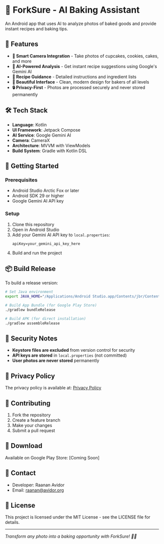 # 🍴 ForkSure - AI Baking Assistant

An Android app that uses AI to analyze photos of baked goods and provide instant recipes and baking tips.

## 📱 Features

- **📸 Smart Camera Integration** - Take photos of cupcakes, cookies, cakes, and more
- **🤖 AI-Powered Analysis** - Get instant recipe suggestions using Google's Gemini AI
- **🧁 Recipe Guidance** - Detailed instructions and ingredient lists
- **🎨 Beautiful Interface** - Clean, modern design for bakers of all levels
- **🔒 Privacy-First** - Photos are processed securely and never stored permanently

## 🛠️ Tech Stack

- **Language**: Kotlin
- **UI Framework**: Jetpack Compose
- **AI Service**: Google Gemini AI
- **Camera**: CameraX
- **Architecture**: MVVM with ViewModels
- **Build System**: Gradle with Kotlin DSL

## 🚀 Getting Started

### Prerequisites
- Android Studio Arctic Fox or later
- Android SDK 29 or higher
- Google Gemini AI API key

### Setup
1. Clone this repository
2. Open in Android Studio
3. Add your Gemini AI API key to `local.properties`:
   ```
   apiKey=your_gemini_api_key_here
   ```
4. Build and run the project

## 📦 Build Release

To build a release version:

```bash
# Set Java environment
export JAVA_HOME="/Applications/Android Studio.app/Contents/jbr/Contents/Home"

# Build App Bundle (for Google Play Store)
./gradlew bundleRelease

# Build APK (for direct installation)
./gradlew assembleRelease
```

## 🔐 Security Notes

- **Keystore files are excluded** from version control for security
- **API keys are stored** in `local.properties` (not committed)
- **User photos are never stored** permanently

## 📄 Privacy Policy

The privacy policy is available at: [Privacy Policy](https://ravidor.github.io/ForkSure/)

## 🤝 Contributing

1. Fork the repository
2. Create a feature branch
3. Make your changes
4. Submit a pull request

## 📱 Download

Available on Google Play Store: [Coming Soon]

## 📧 Contact

- Developer: Raanan Avidor
- Email: raanan@avidor.org

## 📄 License

This project is licensed under the MIT License - see the LICENSE file for details.

---

*Transform any photo into a baking opportunity with ForkSure! 🧁✨*
